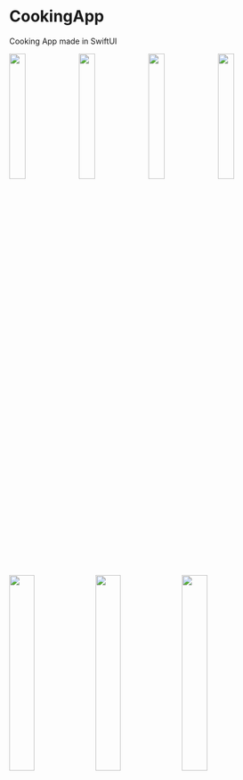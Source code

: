# CookingApp
Cooking App made in SwiftUI

<img src="https://i.ibb.co/F0VYtSz/image.png" width="24%" height="24%"> <img src="https://i.ibb.co/Zx6NV02/1.png" width="24%" height="24%"> <img src="https://i.ibb.co/9snp6KH/2.png" width="24%" height="24%"> <img src="https://i.ibb.co/drgrKpF/3.png" width="24%" height="24%"> <img src="https://i.ibb.co/7pmLmQJ/4.png" width="30%" height="30%"> <img src="https://i.ibb.co/SBhKKsL/5.png" width="30%" height="30%"> <img src="https://i.ibb.co/9G5f7W8/7.png" width="30%" height="30%">
